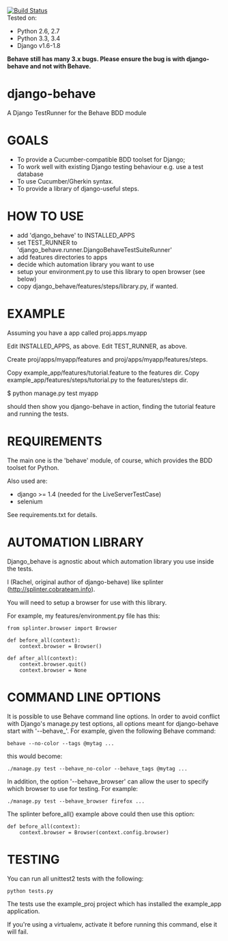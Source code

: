 [![Build Status](https://travis-ci.org/django-behave/django-behave.svg?branch=master)](https://travis-ci.org/django-behave/django-behave)  
Tested on:
- Python 2.6, 2.7 
- Python 3.3, 3.4 
- Django v1.6-1.8


**Behave still has many 3.x bugs. Please ensure the bug is with django-behave and not with Behave.**

django-behave
=============

A Django TestRunner for the Behave BDD module

GOALS
=====

- To provide a Cucumber-compatible BDD toolset for Django;
- To work well with existing Django testing behaviour e.g. use a test database
- To use Cucumber/Gherkin syntax.
- To provide a library of django-useful steps.

HOW TO USE
==========

- add 'django_behave' to INSTALLED_APPS
- set TEST_RUNNER to 'django_behave.runner.DjangoBehaveTestSuiteRunner'
- add features directories to apps
- decide which automation library you want to use
- setup your environment.py to use this library to open browser (see below)
- copy django_behave/features/steps/library.py, if wanted.

EXAMPLE
=======

Assuming you have a app called proj.apps.myapp

Edit INSTALLED_APPS, as above.
Edit TEST_RUNNER, as above.

Create proj/apps/myapp/features and proj/apps/myapp/features/steps.

Copy example_app/features/tutorial.feature to the features dir.
Copy example_app/features/steps/tutorial.py to the features/steps dir.

$ python manage.py test myapp

should then show you django-behave in action, finding the tutorial feature
and running the tests.

REQUIREMENTS
============

The main one is the 'behave' module, of course, which provides the BDD toolset for Python.

Also used are:
- django >= 1.4 (needed for the LiveServerTestCase)
- selenium

See requirements.txt for details.

AUTOMATION LIBRARY
==================

Django_behave is agnostic about which automation library you use inside the tests.

I (Rachel, original author of django-behave) like splinter (http://splinter.cobrateam.info).

You will need to setup a browser for use with this library.

For example, my features/environment.py file has this:

    from splinter.browser import Browser

    def before_all(context):
        context.browser = Browser()

    def after_all(context):
        context.browser.quit()
        context.browser = None

COMMAND LINE OPTIONS
====================

It is possible to use Behave command line options.  In order to avoid conflict
with Django's manage.py test options, all options meant for django-behave start
with '--behave_'.  For example, given the following Behave command:

    behave --no-color --tags @mytag ...
    
this would become:

    ./manage.py test --behave_no-color --behave_tags @mytag ...
    
In addition, the option '--behave_browser' can allow the user to specify which
browser to use for testing.  For example:

    ./manage.py test --behave_browser firefox ...

The splinter before_all() example above could then use this option:

    def before_all(context):
        context.browser = Browser(context.config.browser)

TESTING
=======

You can run all unittest2 tests with the following:

    python tests.py

The tests use the example_proj project which has installed the example_app application.

If you're using a virtualenv, activate it before running this command, else it will fail.

